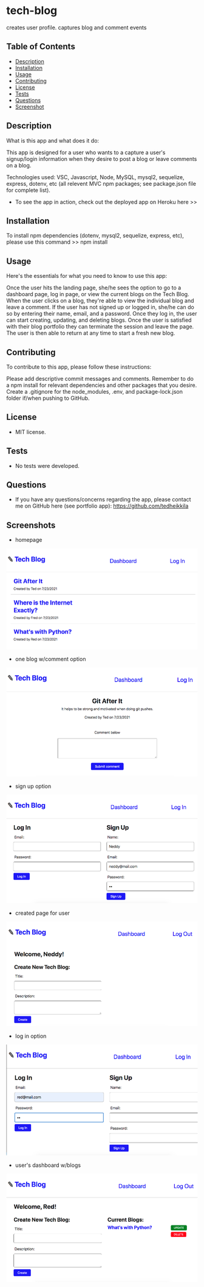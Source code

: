 # tech-blog
creates user profile. captures blog and comment events

## Table of Contents

  - [Description](#description)
  - [Installation](#installation)
  - [Usage](#usage)
  - [Contributing](#contributing)
  - [License](#license)
  - [Tests](#tests)
  - [Questions](#questions)
  - [Screenshot](#screenshots)

  ## Description

  What is this app and what does it do:

  This app is designed for a user who wants to a capture a user's signup/login information when they desire to post a blog or leave comments on a blog.
  
  Technologies used: VSC, Javascript, Node, MySQL, mysql2, sequelize, express, dotenv, etc (all relevent MVC npm packages; see package.json file for complete list).

  * To see the app in action, check out the deployed app on Heroku here >> 


  ## Installation

  To install npm dependencies (dotenv, mysql2, sequelize, express, etc), please use this command >> npm install

  ## Usage

  Here's the essentials for what you need to know to use this app: 

  Once the user hits the landing page, she/he sees the option to go to a dashboard page, log in page, or view the current blogs on the Tech Blog. When the user clicks on a blog, they're able to view the individual blog and leave a comment. If the user has not signed up or logged in, she/he can do so by entering their name, email, and a password. Once they log in, the user can start creating, updating, and deleting blogs. Once the user is satisfied with their blog portfolio they can terminate the session and leave the page. The user is then able to return at any time to start a fresh new blog. 

  ## Contributing

  To contribute to this app, please follow these instructions: 
  
  Please add descriptive commit messages and comments. Remember to do a npm install for relevant dependencies and other packages that you desire. Create a .gitignore for the node_modules, .env, and package-lock.json folder if/when pushing to GitHub.

  ## License
  
  * MIT license.

  ## Tests

  * No tests were developed. 
  
  ## Questions

  * If you have any questions/concerns regarding the app, please contact me on GitHub here (see portfolio app): https://github.com/tedheikkila

## Screenshots

  * homepage

  ![](./images/hw14-1.png)

   * one blog w/comment option

  ![](./images/hw14-2.png)

   * sign up option

  ![](./images/hw14-3.png)

  * created page for user

  ![](./images/hw14-4.png)

  * log in option

  ![](./images/hw14-5.png)

  * user's dashboard w/blogs

  ![](./images/hw14-6.png)

